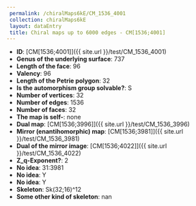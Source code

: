 ```yaml
--- 
 permalink: /chiralMaps6kE/CM_1536_4001 
 collection: chiralMaps6kE
 layout: dataEntry
 title: Chiral maps up to 6000 edges - CM[1536;4001]
---
```


- **ID**: [CM[1536;4001]]({{ site.url }}/test/CM_1536_4001)
- **Genus of the underlying surface**: 737
- **Length of the face**: 96
- **Valency**: 96
- **Length of the Petrie polygon**: 32
- **Is the automorphism group solvable?**: S
- **Number of vertices**: 32
- **Number of edges**: 1536
- **Number of faces**: 32
- **The map is self-**: none
- **Dual map**: [CM[1536;3996]]({{ site.url }}/test/CM_1536_3996)
- **Mirror (enantihomorphic) map**: [CM[1536;3981]]({{ site.url }}/test/CM_1536_3981)
- **Dual of the mirror image**: [CM[1536;4022]]({{ site.url }}/test/CM_1536_4022)
- **Z_q-Exponent?**: 2
- **No idea**:  31:3981
- **No idea**: Y
- **No idea**: Y
- **Skeleton**: Sk(32;16)^12
- **Some other kind of skeleton**: nan

